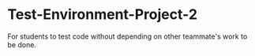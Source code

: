 # Test-Environment-Project-2
For students to test code without depending on other teammate's work to be done. 
